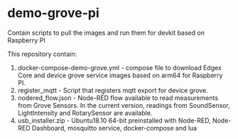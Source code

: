 # demo-grove-pi
Contain scripts to pull the images and run them for devkit based on Raspberry PI

This repository contain:
1. docker-compose-demo-grove.yml - compose file to download Edgex Core and device grove service images based on arm64 for Raspberry PI.
2. register_mqtt - Script that registers mqtt export for device grove.
3. nodered_flow.json - Node-RED flow available to read measurements from Grove Sensors. 
   In the current version, readings from SoundSensor, LightIntensity and RotarySensor are available.
4. usb_installer.zip - Ubuntu18.10 64-bit preinstalled with Node-RED, Node-RED Dashboard, mosquitto service, docker-compose and lua
